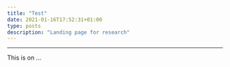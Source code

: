 ```yaml
---
title: "Test"
date: 2021-01-16T17:52:31+01:00
type: posts
description: "Landing page for research"
---
```

---

This is on ...

